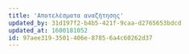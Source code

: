 ```yaml
---
title: 'Αποτελέσματα αναζήτησης'
updated_by: 31d197f2-b4b5-421f-9caa-d2765653bdcd
updated_at: 1600181052
id: 97aee319-3501-406e-8785-6a4c60262d37
---
```


